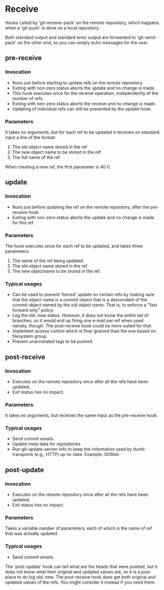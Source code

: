 # Receive
Hooks called by 'git-receive-pack' on the remote repository, which happens when a 'git-push' is done on a local repository.

Both standard output and standard error output are forwarded to 'git-send-pack' on the other end, so you can simply echo messages for the user.

## pre-receive

### Invocation
 * Runs just before starting to update refs on the remote repository
 * Exiting with non-zero status aborts the update and no change is made.
 * This hook executes once for the receive operation, independently of the number of refs.
 * Exiting with non-zero status aborts the receive and no change is made.
 * Updating of individual refs can still be prevented by the update hook.

### Parameters
It takes no arguments, but for each ref to be updated it receives on standard input a line of the format:

 1. The old object name stored in the ref
 2. The new object name to be stored in the ref
 3. The full name of the ref.

When creating a new ref, the first parameter is 40 0.

## update

### Invocation
 * Runs just before updating the ref on the remote repository, after the pre-receive hook.
 * Exiting with non-zero status aborts the update and no change is made for this ref.

### Parameters
The hook executes once for each ref to be updated, and takes three parameters:

 1. The name of the ref being updated.
 2. The old object name stored in the ref.
 3. The new objectname to be stored in the ref.

### Typical usages
 * Can be used to prevent 'forced' update on certain refs by making sure that the object name is a commit object that is a descendant of the commit object named by the old object name. That is, to enforce a "fast forward only" policy.
 * Log the old..new status. However, it does not know the entire set of branches, so it would end up firing one e-mail per ref when used naively, though. The post-receive hook could be more suited for that.
 * Implement access control which is finer grained than the one based on filesystem group.
 * Prevent unannotated tags to be pushed.

## post-receive

### Invocation
 * Executes on the remote repository once after all the refs have been updated.
 * Exit status has no impact.

### Parameters
It takes no arguments, but receives the same input as the pre-receive hook.

### Typical usages
 * Send commit emails.
 * Update meta data for repositories
 * Run git-update-server-info to keep the information used by dumb transports (e.g., HTTP) up-to-date. Example: GitWeb

## post-update

### Invocation
 * Executes on the remote repository once after all the refs have been updated.
 * Exit status has no impact.

### Parameters
Takes a variable number of parameters, each of which is the name of ref that was actually updated.

### Typical usages
 * Send commit emails.

The 'post-update' hook can tell what are the heads that were pushed, but it does not know what their original and updated values are, so it is a poor place to do log old..new.
The post-receive hook does get both original and updated values of the refs.
You might consider it instead if you need them.

